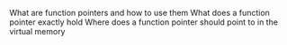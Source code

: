 What are function pointers and how to use them
What does a function pointer exactly hold
Where does a function pointer should point to in the virtual memory